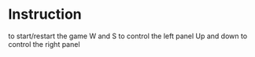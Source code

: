 # Instruction
<space bar> to start/restart the game
W and S to control the left panel
Up and down to control the right panel
